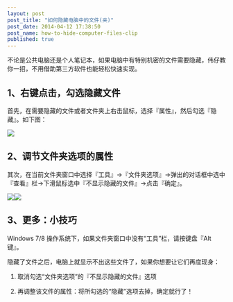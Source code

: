 ```yaml
---
layout: post
post_title: "如何隐藏电脑中的文件(夹)"
post_date: 2014-04-12 17:38:50
post_name: how-to-hide-computer-files-clip
published: true
---
```

不论是公共电脑还是个人笔记本，如果电脑中有特别机密的文件需要隐藏，伟仔教你一招，不用借助第三方软件也能轻松快速实现。


## **1、右键点击，勾选隐藏文件**

首先，在需要隐藏的文件或者文件夹上右击鼠标，选择『属性』，然后勾选『隐藏』。如下图：

![](http://mmbiz.qpic.cn/mmbiz/z3T1vlHdIXiczYawic2PFW2JcPuQ2ia6B8JhELsVKy8w8ZS5sjpwuaicrAQKHUylibCU6gZBLnBOprUHA7DSeojobcw/0)

## **2、调节文件夹选项的属性**

其次，在当前文件夹窗口中选择『工具』→『文件夹选项』→弹出的对话框中选中『查看』栏→下滑鼠标选中『不显示隐藏的文件』→点击『确定』。

![](http://mp.weixin.qq.com/mpres/htmledition/ueditor/themes/default/images/spacer.gif)![](http://mmbiz.qpic.cn/mmbiz/z3T1vlHdIXiczYawic2PFW2JcPuQ2ia6B8J3wozv8MfLiaiae1s7H3d2vUPqOBSUvelU5C4lvrBuiaYGRqPSjKjdvyBQ/0)

## **3、更多：小技巧**

Windows 7/8 操作系统下，如果文件夹窗口中没有“工具”栏，请按键盘『Alt键』。

隐藏了文件之后，电脑上就显示不出这些文件了，如果你想要让它们再度现身：

1.  取消勾选“文件夹选项”的『不显示隐藏的文件』选项

2.  再调整该文件的属性：将所勾选的“隐藏”选项去掉，确定就行了！

